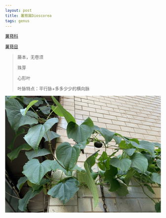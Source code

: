 ```yaml
---
layout: post
title: 薯蓣属Dioscorea
tags: genus    
---
```


[薯蓣科](https://ganlu1994.github.io/2001/03/47薯蓣科Dioscoreaceae/)

[薯蓣目](https://ganlu1994.github.io/2000/02/12薯蓣目Dioscoreales/)

>藤本，无卷须
>
>珠芽
>
>心形叶
>
>叶脉特点：平行脉+多多少少的横向脉

![](/images/post/2020-09-01-173845_IMG_9544.jpeg)